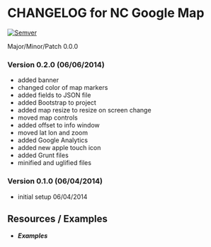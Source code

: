 # CHANGELOG for NC Google Map

[![Semver](http://img.shields.io/SemVer/2.0.0.png)](http://semver.org/spec/v2.0.0.html)

Major/Minor/Patch 0.0.0

### Version 0.2.0 (06/06/2014)

* added banner
* changed color of map markers
* added fields to JSON file
* added Bootstrap to project
* added map resize to resize on screen change
* moved map controls
* added offset to info window
* moved lat lon and zoom
* added Google Analytics
* added new apple touch icon
* added Grunt files
* minified and uglified files

### Version 0.1.0 (06/04/2014)

* initial setup 06/04/2014

## Resources / Examples

- ***Examples***